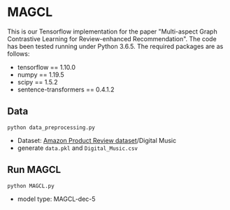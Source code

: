 # MAGCL
This is our Tensorflow implementation for the paper "Multi-aspect Graph Contrastive Learning for Review-enhanced Recommendation".
The code has been tested running under Python 3.6.5. The required packages are as follows:
* tensorflow == 1.10.0
* numpy == 1.19.5
* scipy == 1.5.2
* sentence-transformers == 0.4.1.2

Data
-----------------
`python data_preprocessing.py ` 
  * Dataset: [Amazon Product Review dataset](http://jmcauley.ucsd.edu/data/amazon/links.html)/Digital Music
  * generate `data.pkl` and `Digital_Music.csv`

Run MAGCL
-----------------
`python MAGCL.py ` 
  * model type: MAGCL-dec-5
